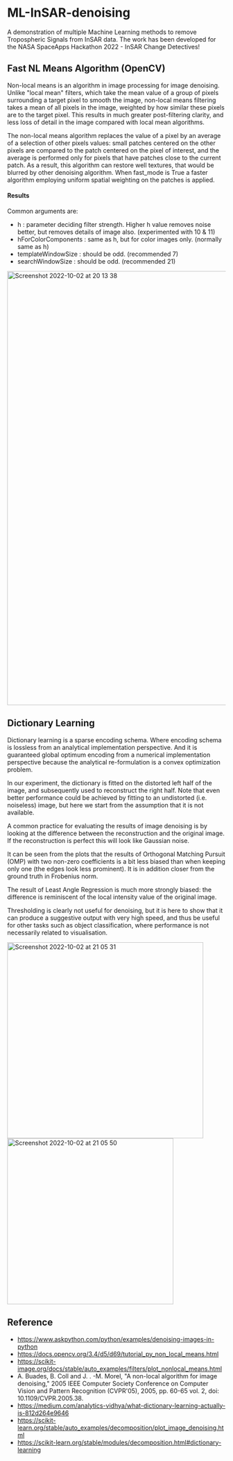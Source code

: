 # ML-InSAR-denoising

A demonstration of multiple Machine Learning methods to remove Tropospheric Signals from InSAR data. The work has been developed for the NASA SpaceApps Hackathon 2022 - InSAR Change Detectives!

## Fast NL Means Algorithm (OpenCV)

Non-local means is an algorithm in image processing for image denoising. Unlike "local mean" filters, which take the mean value of a group of pixels surrounding a target pixel to smooth the image, non-local means filtering takes a mean of all pixels in the image, weighted by how similar these pixels are to the target pixel. This results in much greater post-filtering clarity, and less loss of detail in the image compared with local mean algorithms.

The non-local means algorithm replaces the value of a pixel by an average of a selection of other pixels values: small patches centered on the other pixels are compared to the patch centered on the pixel of interest, and the average is performed only for pixels that have patches close to the current patch. As a result, this algorithm can restore well textures, that would be blurred by other denoising algorithm. When fast_mode is True a faster algorithm employing uniform spatial weighting on the patches is applied. 

#### Results

Common arguments are:

* h : parameter deciding filter strength. Higher h value removes noise better, but removes details of image also. (experimented with 10 & 11)
* hForColorComponents : same as h, but for color images only. (normally same as h)
* templateWindowSize : should be odd. (recommended 7)
* searchWindowSize : should be odd. (recommended 21)

<img width="1001" alt="Screenshot 2022-10-02 at 20 13 38" src="https://user-images.githubusercontent.com/34877328/193472007-716cc409-b3e8-42c1-9417-7d6d2722e7fe.png">

## Dictionary Learning

Dictionary learning is a sparse encoding schema. Where encoding schema is lossless from an analytical implementation perspective. And it is guaranteed global optimum encoding from a numerical implementation perspective because the analytical re-formulation is a convex optimization problem.

In our experiment, the dictionary is fitted on the distorted left half of the image, and subsequently used to reconstruct the right half. Note that even better performance could be achieved by fitting to an undistorted (i.e. noiseless) image, but here we start from the assumption that it is not available.

A common practice for evaluating the results of image denoising is by looking at the difference between the reconstruction and the original image. If the reconstruction is perfect this will look like Gaussian noise.

It can be seen from the plots that the results of Orthogonal Matching Pursuit (OMP) with two non-zero coefficients is a bit less biased than when keeping only one (the edges look less prominent). It is in addition closer from the ground truth in Frobenius norm.

The result of Least Angle Regression is much more strongly biased: the difference is reminiscent of the local intensity value of the original image.

Thresholding is clearly not useful for denoising, but it is here to show that it can produce a suggestive output with very high speed, and thus be useful for other tasks such as object classification, where performance is not necessarily related to visualisation.
<p float="center">
  <img width="452" alt="Screenshot 2022-10-02 at 21 05 31" src="https://user-images.githubusercontent.com/34877328/193473990-4981c3e8-e140-4473-ba53-91a0bac42d55.png">
  <img width="383" alt="Screenshot 2022-10-02 at 21 05 50" src="https://user-images.githubusercontent.com/34877328/193474006-84639cee-2e7e-4cc5-93fe-3ca22f5c3c1d.png">
</p>


## Reference
* https://www.askpython.com/python/examples/denoising-images-in-python
* https://docs.opencv.org/3.4/d5/d69/tutorial_py_non_local_means.html
* https://scikit-image.org/docs/stable/auto_examples/filters/plot_nonlocal_means.html
* A. Buades, B. Coll and J. . -M. Morel, "A non-local algorithm for image denoising," 2005 IEEE Computer Society Conference on Computer Vision and Pattern Recognition (CVPR'05), 2005, pp. 60-65 vol. 2, doi: 10.1109/CVPR.2005.38.
* https://medium.com/analytics-vidhya/what-dictionary-learning-actually-is-812d264e9646
* https://scikit-learn.org/stable/auto_examples/decomposition/plot_image_denoising.html
* https://scikit-learn.org/stable/modules/decomposition.html#dictionary-learning
